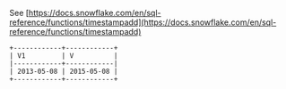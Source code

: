See [https://docs.snowflake.com/en/sql-reference/functions/timestampadd](https://docs.snowflake.com/en/sql-reference/functions/timestampadd)
```
+------------+------------+
| V1         | V          |
|------------+------------|
| 2013-05-08 | 2015-05-08 |
+------------+------------+
```
